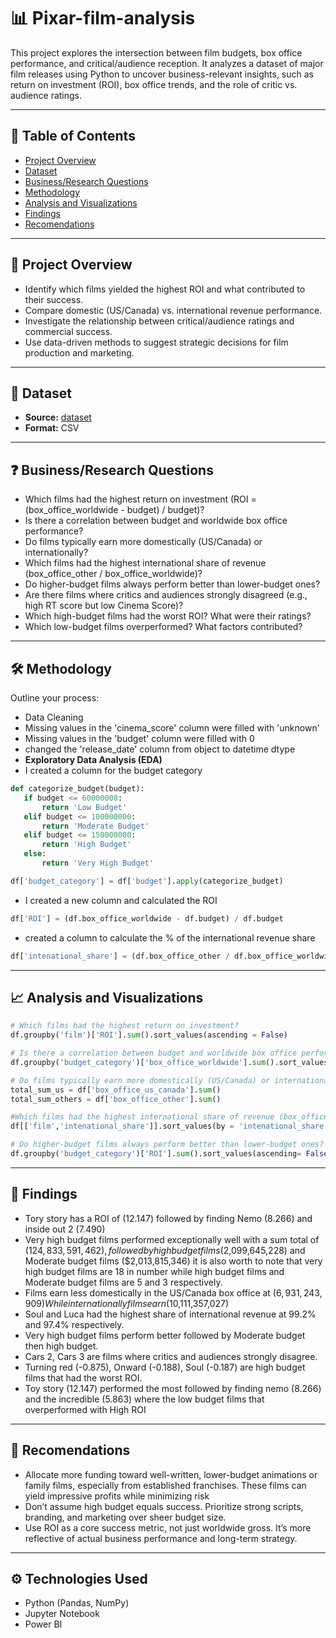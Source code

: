 
# 📊 Pixar-film-analysis

This project explores the intersection between film budgets, box office performance, and critical/audience reception. It analyzes a dataset of major film releases using Python to uncover business-relevant insights, such as return on investment (ROI), box office trends, and the role of critic vs. audience ratings.

---

## 📌 Table of Contents

- [Project Overview](#project-overview)
- [Dataset](#dataset)
- [Business/Research Questions](#businessresearch-questions)
- [Methodology](#methodology)
- [Analysis and Visualizations](#analysis-and-visualizations)
- [Findings](#findings)
- [Recomendations](#recomendations)

---

## 🧠 Project Overview
- Identify which films yielded the highest ROI and what contributed to their success.
- Compare domestic (US/Canada) vs. international revenue performance.
- Investigate the relationship between critical/audience ratings and commercial success.
- Use data-driven methods to suggest strategic decisions for film production and marketing.

---

## 📂 Dataset

- **Source:** <a href = "https://github.com/ikechidiogo19/Pixar-film-analysis/blob/main/pixar_films.csv"> dataset </a>
- **Format:** CSV
---

## ❓ Business/Research Questions
-	Which films had the highest return on investment (ROI = (box_office_worldwide - budget) / budget)?
-	Is there a correlation between budget and worldwide box office performance?
-	Do films typically earn more domestically (US/Canada) or internationally?
-	Which films had the highest international share of revenue (box_office_other / box_office_worldwide)?
-	Do higher-budget films always perform better than lower-budget ones?
-	Are there films where critics and audiences strongly disagreed (e.g., high RT score but low Cinema Score)?
-	Which high-budget films had the worst ROI? What were their ratings?
-	Which low-budget films overperformed? What factors contributed?
---

## 🛠 Methodology

Outline your process:
- Data Cleaning
- Missing values in the 'cinema_score' column were filled with 'unknown'
- Missing values in the 'budget' column were filled with 0
- changed the 'release_date' column from object to datetime dtype
- **Exploratory Data Analysis (EDA)**
- I created a column for the budget category
 ``` python
def categorize_budget(budget):
    if budget <= 60000000:
        return 'Low Budget'
    elif budget <= 100000000:
        return 'Moderate Budget'
    elif budget <= 150000000:
        return 'High Budget'
    else:
        return 'Very High Budget'
```
``` python
df['budget_category'] = df['budget'].apply(categorize_budget)
```
- I created a new column and calculated the ROI

``` python
df['ROI'] = (df.box_office_worldwide - df.budget) / df.budget
```
- created a column to calculate the % of the international revenue share
``` python
df['intenational_share'] = (df.box_office_other / df.box_office_worldwide) * 100
```
---

## 📈 Analysis and Visualizations
``` python
# Which films had the highest return on investment?
df.groupby('film')['ROI'].sum().sort_values(ascending = False)
```
``` python
# Is there a correlation between budget and worldwide box office performance?
df.groupby('budget_category')['box_office_worldwide'].sum().sort_values(ascending= False)
```
``` python
# Do films typically earn more domestically (US/Canada) or internationally?
total_sum_us = df['box_office_us_canada'].sum()
total_sum_others = df['box_office_other'].sum()

```
``` python
#Which films had the highest international share of revenue (box_office_other / box_office_worldwide)?
df[['film','intenational_share']].sort_values(by = 'intenational_share', ascending = False)
```
``` python
# Do higher-budget films always perform better than lower-budget ones?
df.groupby('budget_category')['ROI'].sum().sort_values(ascending= False)
```
---

## 📌 Findings

- Tory story has a ROI of (12.147) followed by finding Nemo (8.266) and inside out 2 (7.490)
- Very high budget films performed exceptionally well with a sum total of ($124,833,591,462), followed by high budget films ($2,099,645,228) and Moderate budget films ($2,013,815,346) it is also worth to note that very high budget films are 18 in number while high budget films and Moderate budget films are 5 and 3 respectively.
- Films earn less domestically in the US/Canada box office at ($6,931,243,909) While internationally films earn ($10,111,357,027)
- Soul and Luca had the highest share of international revenue at 99.2% and 97.4% respectively.
- Very high budget films perform better followed by Moderate budget then high budget.
- Cars 2, Cars 3 are films where critics and audiences strongly disagree.
- Turning red (-0.875), Onward (-0.188), Soul (-0.187) are high budget films that had the worst ROI.
- Toy story (12.147) performed the most followed by finding nemo (8.266) and the incredible (5.863) where the low budget films that overperformed with High ROI 


---

## 🧾 Recomendations
- Allocate more funding toward well-written, lower-budget animations or family films, especially from established franchises. These films can yield impressive profits while minimizing risk
- Don’t assume high budget equals success. Prioritize strong scripts, branding, and marketing over sheer budget size.
-  Use ROI as a core success metric, not just worldwide gross. It’s more reflective of actual business performance and long-term strategy.



---

## ⚙️ Technologies Used

- Python (Pandas, NumPy)
- Jupyter Notebook
-  Power BI 

